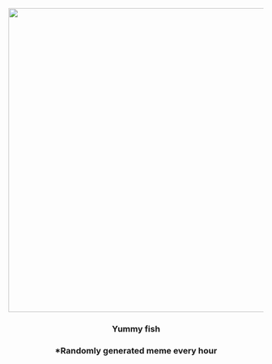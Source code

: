 <p align="center">
        <img src="https://i.redd.it/z33tv9jw2vf91.gif" width="600" height="600">
        </p>
        <h3 align="center">Yummy fish</h3>
        <h3 align="center">*Randomly generated meme every hour</h3>
    
